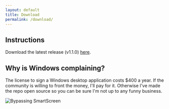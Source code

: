 ```yaml
---
layout: default
title: Download
permalink: /download/
---
```


## Instructions
Download the latest release (v1.1.0) [here](https://github.com/nrcrast/DbdPerkTool/releases/download/v1.1.0/Dead-By-Daylight-Icon-Toolbox-1.1.0.msi).

## Why is Windows complaining?
The license to sign a Windows desktop application costs $400 a year. If the community is willing to front the money, I'll pay for it. Otherwise I've made the repo open source so you can be sure I'm not up to any funny business. 

![Bypassing SmartScreen](../images/windows-smartscreen.png)